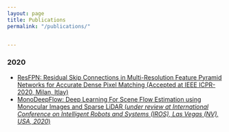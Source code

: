 ```yaml
---
layout: page
title: Publications
permalink: "/publications/"


---
```

### 2020

- [ResFPN: Residual Skip Connections in Multi-Resolution Feature Pyramid Networks for Accurate Dense Pixel Matching (Accepted at IEEE ICPR-2020, Milan, Itlay)](https://arxiv.org/abs/2006.12235)
- [MonoDeepFlow: Deep Learning For Scene Flow Estimation using Monocular Images and Sparse LiDAR (*under review at International Conference on Intelligent Robots and Systems (IROS), Las Vegas (NV), USA, 2020*)](#)

